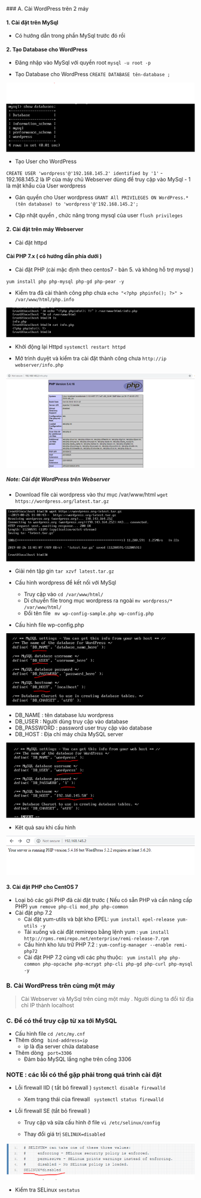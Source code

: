 ﻿﻿﻿﻿### A. Cài WordPress trên 2 máy
#### 1. Cài đặt trên MySql 
- Có hướng dẫn trong phần MySql trước đó rồi 
#### 2. Tạo Database cho WordPress 
- Đăng nhập vào MySql với quyền root 
` mysql -u root -p `

- Tạo Database cho WordPress 
` CREATE DATABASE tên-database ; `

![](../images/1.png)

- Tạo User cho WordPress

` CREATE USER 'wordpress'@'192.168.145.2' identified by '1' `
	- 192.168.145.2 là IP của máy chủ Webserver dùng để truy cập vào MySql 
	- 1 là mật khẩu của User wordpress
- Gán quyền cho User wordpress
` GRANT All PRIVILEGES ON WordPress.* (tên database) to 'wordpress'@'192.168.145.2'; `

- Cập nhật quyền , chức năng trong mysql của user 
` flush privileges ` 

#### 2. Cài đặt trên máy Webserver 
- Cài đặt httpd 
#### Cài PHP 7.x ( có hướng dẫn phía dưới )
- Cài đặt PHP (cài mặc định theo centos7 - bản 5. và không hỗ trợ mysql )

` yum install php php-mysql php-gd php-pear -y `

- Kiểm tra đã cài thành công php chưa 
` echo "<?php phpinfo(); ?>" > /var/www/html/php.info `

![](../images/2.png)


- Khởi động lại Httpd 
` systemctl restart httpd ` 

- Mở trình duyệt và kiểm tra cài đặt thành công chưa 
` http://ip webserver/info.php `

![](../images/3.png)

##### Note: Cài đặt WordPress trên Webserver 

- Download file cài wordpress vào thư mục /var/www/html
` wget https://wordpress.org/latest.tar.gz `

![](../images/4.png)

- Giải nén tập gin 
` tar xzvf latest.tar.gz `

- Cấu hình wordpress để kết nối với MySql 
	- Truy cập vào `cd /var/www/html/`
	- Di chuyển file trong mục wordpress ra ngoài  `mv wordpress/* /var/www/html/` 
	- Đổi tên file ` mv wp-config-sample.php wp-config.php` 

- Cấu hình file wp-config.php 

![](../images/5.png)


- DB_NAME : tên database lưu wordpress
- DB_USER : Người dùng truy cập vào database 
- DB_PASSWORD : password user truy cập vào database
- DB_HOST : Địa chỉ máy chứa MySQL server 

![](../images/6.png) 

- Kêt quả sau khi cấu hình 

![](../images/7.png) 

#### 3. Cài đặt PHP cho CentOS 7
- Loại bỏ các gói PHP đã cài đặt trước ( Nếu có sẵn PHP và cần nâng cấp PHP) 
` yum remove php-cli mod_php php-common `
- Cài đặt php 7.2
	- Cài đặt yum-utils và bật kho EPEL:  `yum install epel-release yum-utils -y`
	- Tải xuống và cài đặt remirepo bằng lệnh yum : `yum install http://rpms.remirepo.net/enterprise/remi-release-7.rpm`
	- Cấu hình kho lưu trữ PHP 7.2 : ` yum-config-manager --enable remi-php72 `
	- Cài đặt PHP 7.2 cùng với các phụ thuộc: ` yum install php php-common php-opcache php-mcrypt php-cli php-gd php-curl php-mysql -y`    

### B. Cài WordPress trên cùng một máy
> Cài Webserver và MySql trên cùng một máy . Người dùng ta đổi từ địa chỉ IP thành localhost

### C. Để có thể truy cập từ xa tới MySQL 
- Cấu hình file ` cd /etc/my.cnf ` 
- Thêm dòng  ` bind-address=ip` 
  - ip là địa server chứa database 
- Thêm dòng ` port=3306`
  - Đảm bảo MySQL lắng nghe trên cổng 3306 

### NOTE : các lỗi có thể gặp phải trong quá trình cài đặt
- Lỗi firewall IID ( tắt bỏ firewall )
` systemctl disable firewalld `
  - Xem trạng thái của firewall
` systemctl status firewalld`

- Lỗi firewall SE (tắt bỏ firewall )
  - Truy cập và sửa cấu hình ở file 
  ` vi /etc/selinux/config `

  - Thay đổi giá trị `SELINUX=disabled `

 ![](../images/8.png)


  - Kiểm tra SELinux
 ` sestatus `






















